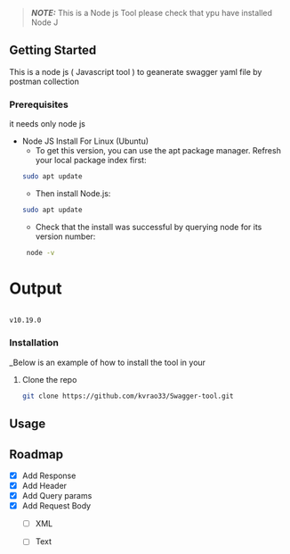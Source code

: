> **_NOTE:_**  This is a Node js Tool please check that ypu have installed Node J 
<!-- GETTING STARTED -->
## Getting Started

This is a node js ( Javascript tool ) to geanerate swagger yaml file by postman collection

### Prerequisites

it needs only node js
* Node JS Install For Linux (Ubuntu)
  * To get this version, you can use the apt package manager. Refresh your local package index first:
  ```sh
  sudo apt update
  ```
  * Then install Node.js:
  ```sh
  sudo apt update
  ```
  * Check that the install was successful by querying node for its version number:
   ```sh
    node -v
   ```
 # Output
  ```sh
  
v10.19.0

  ```
### Installation

_Below is an example of how to install the tool in your 

1. Clone the repo
   ```sh
   git clone https://github.com/kvrao33/Swagger-tool.git
   ```


<!-- USAGE EXAMPLES -->
## Usage

<!-- Use this space  to show useful examples of how a project can be used. Additional screenshots, code examples and demos work well in this space. You may also link to more resources.

_For more examples, please refer to the [Documentation](https://example.com)_
 -->




<!-- ROADMAP -->
## Roadmap

- [x] Add Response
- [x] Add Header
- [x] Add Query params
- [x] Add Request Body
   - [ ] XML
   - [ ] Text

    
   
